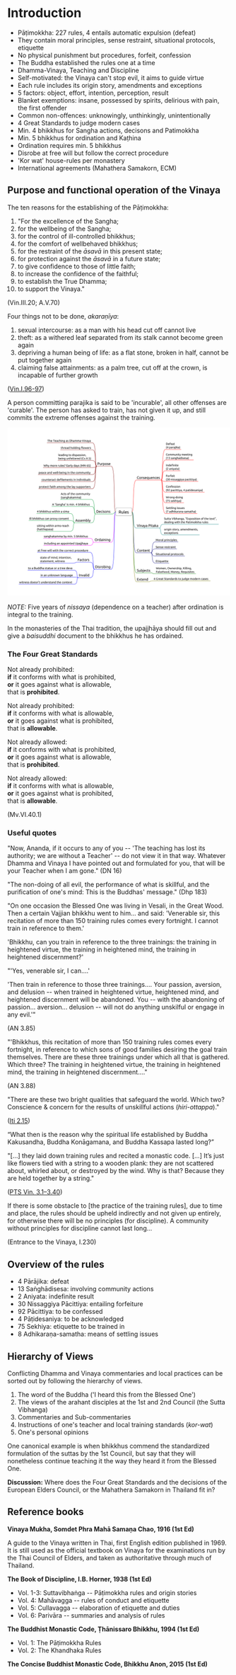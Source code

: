 # Introduction

-   Pāṭimokkha: 227 rules, 4 entails automatic expulsion (defeat)
-   They contain moral principles, sense restraint, situational
    protocols, etiquette
-   No physical punishment but procedures, forfeit, confession
-   The Buddha established the rules one at a time
-   Dhamma-Vinaya, Teaching and Discipline
-   Self-motivated: the Vinaya can't stop evil, it aims to guide virtue
-   Each rule includes its origin story, amendments and exceptions
-   5 factors: object, effort, intention, perception, result
-   Blanket exemptions: insane, possessed by spirits, delirious with
    pain, the first offender
-   Common non-offences: unknowingly, unthinkingly, unintentionally
-   4 Great Standards to judge modern cases
-   Min. 4 bhikkhus for Sangha actions, decisons and Patimokkha
-   Min. 5 bhikkhus for ordination and Kaṭhina
-   Ordination requires min. 5 bhikkhus
-   Disrobe at free will but follow the correct procedure
-   'Kor wat' house-rules per monastery
-   International agreements (Mahathera Samakorn, ECM)

## Purpose and functional operation of the Vinaya

<!-- latex
\begin{multicols}{2}
-->

The ten reasons for the establishing of the Pāṭimokkha:

1.  "For the excellence of the Sangha;
2.  for the wellbeing of the Sangha;
3.  for the control of ill-controlled bhikkhus;
4.  for the comfort of wellbehaved bhikkhus;
5.  for the restraint of the *āsavā* in this present state;
6.  for protection against the *āsavā* in a future state;
7.  to give confidence to those of little faith;
8.  to increase the confidence of the faithful;
9.  to establish the True Dhamma;
10. to support the Vinaya."

(Vin.III.20; A.V.70)

<!-- latex
\columnbreak
-->

Four things not to be done, *akaraṇīya*:

1.  sexual intercourse: as a man with his head cut off cannot live
2.  theft: as a withered leaf separated from its stalk cannot become
    green again
3.  depriving a human being of life: as a flat stone, broken in half,
    cannot be put together again
4.  claiming false attainments: as a palm tree, cut off at the crown, is
    incapable of further growth

([Vin.I.96-97](https://suttacentral.net/pli-tv-kd1/en/horner-brahmali))

A person committing parajika is said to be 'incurable', all other offenses are
'curable'. The person has asked to train, has not given it up, and still commits
the extreme offenses against the training.

<!-- latex
\end{multicols}
\par
\clearpage
-->

![Introduction](./includes/mindmaps/introduction.png)

*NOTE:* Five years of *nissaya* (dependence on a teacher) after ordination is
integral to the training.

In the monasteries of the Thai tradition, the upajjhāya should fill out and give
a *baisuddhi* document to the bhikkhus he has ordained.

### The Four Great Standards

<!-- latex
\enlargethispage*{\baselineskip}
\begin{multicols}{2}
-->

Not already prohibited:\
**if** it conforms with what is prohibited,\
**or** it goes against what is allowable,\
that is **prohibited**.

Not already prohibited:\
**if** it conforms with what is allowable,\
**or** it goes against what is prohibited,\
that is **allowable**.

<!-- latex
\columnbreak
-->

Not already allowed:\
**if** it conforms with what is prohibited,\
**or** it goes against what is allowable,\
that is **prohibited**.

Not already allowed:\
**if** it conforms with what is allowable,\
**or** it goes against what is prohibited,\
that is **allowable**.

<!-- latex
\end{multicols}
-->

(Mv.VI.40.1)

<!-- latex
\clearpage
-->

### Useful quotes

"Now, Ananda, if it occurs to any of you -- 'The teaching has lost its
authority; we are without a Teacher' -- do not view it in that way. Whatever
Dhamma and Vinaya I have pointed out and formulated for you, that will be your
Teacher when I am gone." (DN 16)

"The non-doing of all evil, the performance of what is skillful, and the
purification of one's mind: This is the Buddhas' message." (Dhp 183)

"On one occasion the Blessed One was living in Vesali, in the Great
Wood. Then a certain Vajjian bhikkhu went to him... and said: 'Venerable
sir, this recitation of more than 150 training rules comes every
fortnight. I cannot train in reference to them.'

'Bhikkhu, can you train in reference to the three trainings: the training in
heightened virtue, the training in heightened mind, the training in heightened
discernment?'

"'Yes, venerable sir, I can....'

'Then train in reference to those three trainings.... Your passion,
aversion, and delusion -- when trained in heightened virtue, heightened
mind, and heightened discernment will be abandoned. You -- with the
abandoning of passion... aversion... delusion -- will not do anything
unskilful or engage in any evil.'"

(AN 3.85)

"'Bhikkhus, this recitation of more than 150 training rules comes every
fortnight, in reference to which sons of good families desiring the goal
train themselves. There are these three trainings under which all that
is gathered. Which three? The training in heightened virtue, the
training in heightened mind, the training in heightened discernment...."

(AN 3.88)

"There are these two bright qualities that safeguard the world. Which two?
Conscience & concern for the results of unskillful actions (*hiri-ottappa*)."

([Iti 2.15](https://www.accesstoinsight.org/tipitaka/kn/iti/iti.2.028-049.than.html#iti-042))

“What then is the reason why the spiritual life established by Buddha
Kakusandha, Buddha Konāgamana, and Buddha Kassapa lasted long?”

"[...] they laid down training rules and recited a monastic code. [...] It’s just
like flowers tied with a string to a wooden plank: they are not scattered about,
whirled about, or destroyed by the wind. Why is that? Because they are held
together by a string."

([PTS Vin. 3.1–3.40](https://suttacentral.net/pli-tv-bu-vb-pj1/en/brahmali))

If there is some obstacle to [the practice of the training rules], due to time
and place, the rules should be upheld indirectly and not given up entirely, for
otherwise there will be no principles (for discipline). A community without
principles for discipline cannot last long...

(Entrance to the Vinaya, I.230)

<!-- latex
\clearpage
-->

## Overview of the rules

- 4 Pārājika: defeat
- 13 Saṅghādisesa: involving community actions
- 2 Aniyata: indefinite result
- 30 Nissaggiya Pācittiya: entailing forfeiture
- 92 Pācittiya: to be confessed
- 4 Pāṭidesaniya: to be acknowledged
- 75 Sekhiya: etiquette to be trained in
- 8 Adhikaraṇa-samatha: means of settling issues

## Hierarchy of Views

Conflicting Dhamma and Vinaya commentaries and local practices can be sorted out by following the hierarchy of views.

1. The word of the Buddha ('I heard this from the Blessed One')
2. The views of the arahant disciples at the 1st and 2nd Council (the Sutta Vibhanga)
3. Commentaries and Sub-commentaries
4. Instructions of one's teacher and local training standards (*kor-wat*)
5. One's personal opinions

One canonical example is when bhikkhus commend the standardized formulation of
the suttas by the 1st Council, but say that they will nonetheless continue
teaching it the way they heard it from the Blessed One.

**Discussion:** Where does the Four Great Standards and the decisions of the
European Elders Council, or the Mahathera Samakorn in Thailand fit in?

## Reference books

**Vinaya Mukha, Somdet Phra Mahā Samaṇa Chao, 1916 (1st Ed)**

A guide to the Vinaya written in Thai, first English edition published in 1969.
It is still used as the official textbook on Vinaya for the examinations run by
the Thai Council of Elders, and taken as authoritative through much of Thailand.

**The Book of Discipline, I.B. Horner, 1938 (1st Ed)**

- Vol. 1-3: Suttavibhaṅga -- Pāṭimokkha rules and origin stories
- Vol. 4: Mahāvagga -- rules of conduct and etiquette
- Vol. 5: Cullavagga -- elaboration of etiquette and duties
- Vol. 6: Parivāra -- summaries and analysis of rules

**The Buddhist Monastic Code, Ṭhānissaro Bhikkhu, 1994 (1st Ed)**

- Vol. 1: The Pāṭimokkha Rules
- Vol. 2: The Khandhaka Rules

**The Concise Buddhist Monastic Code, Bhikkhu Anon, 2015 (1st Ed)**

